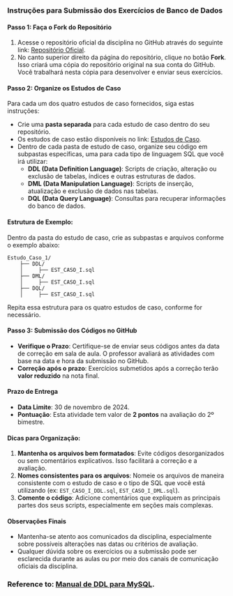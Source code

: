 ### Instruções para Submissão dos Exercícios de Banco de Dados

#### Passo 1: Faça o Fork do Repositório
1. Acesse o repositório oficial da disciplina no GitHub através do seguinte link: [Repositório Oficial](https://github.com/gnrochabr/CC1N_20242_BD/).
2. No canto superior direito da página do repositório, clique no botão **Fork**. Isso criará uma cópia do repositório original na sua conta do GitHub. Você trabalhará nesta cópia para desenvolver e enviar seus exercícios.

#### Passo 2: Organize os Estudos de Caso
Para cada um dos quatro estudos de caso fornecidos, siga estas instruções:
- Crie uma **pasta separada** para cada estudo de caso dentro do seu repositório.
- Os estudos de caso estão disponíveis no link: [Estudos de Caso](https://github.com/gnrochabr/Banco_Dados/tree/main/2024_2/Estudos%20de%20Caso).
- Dentro de cada pasta de estudo de caso, organize seu código em subpastas específicas, uma para cada tipo de linguagem SQL que você irá utilizar:
  - **DDL (Data Definition Language)**: Scripts de criação, alteração ou exclusão de tabelas, índices e outras estruturas de dados.
  - **DML (Data Manipulation Language)**: Scripts de inserção, atualização e exclusão de dados nas tabelas.
  - **DQL (Data Query Language)**: Consultas para recuperar informações do banco de dados.

#### Estrutura de Exemplo:
Dentro da pasta do estudo de caso, crie as subpastas e arquivos conforme o exemplo abaixo:

```
Estudo_Caso_1/
    ├── DDL/
    │     ├── EST_CASO_I.sql
    ├── DML/
    │     ├── EST_CASO_I.sql
    ├── DQL/
    │     ├── EST_CASO_I.sql
```

Repita essa estrutura para os quatro estudos de caso, conforme for necessário.

#### Passo 3: Submissão dos Códigos no GitHub
- **Verifique o Prazo**: Certifique-se de enviar seus códigos antes da data de correção em sala de aula. O professor avaliará as atividades com base na data e hora da submissão no GitHub.
- **Correção após o prazo**: Exercícios submetidos após a correção terão **valor reduzido** na nota final.

#### Prazo de Entrega
- **Data Limite**: 30 de novembro de 2024.
- **Pontuação**: Esta atividade tem valor de **2 pontos** na avaliação do 2º bimestre. 

#### Dicas para Organização:
1. **Mantenha os arquivos bem formatados**: Evite códigos desorganizados ou sem comentários explicativos. Isso facilitará a correção e a avaliação.
2. **Nomes consistentes para os arquivos**: Nomeie os arquivos de maneira consistente com o estudo de caso e o tipo de SQL que você está utilizando (ex: `EST_CASO_I_DDL.sql`, `EST_CASO_I_DML.sql`).
3. **Comente o código**: Adicione comentários que expliquem as principais partes dos seus scripts, especialmente em seções mais complexas.

#### Observações Finais
- Mantenha-se atento aos comunicados da disciplina, especialmente sobre possíveis alterações nas datas ou critérios de avaliação.
- Qualquer dúvida sobre os exercícios ou a submissão pode ser esclarecida durante as aulas ou por meio dos canais de comunicação oficiais da disciplina.



### Reference to: [Manual de DDL para MySQL](https://github.com/gnrochabr/Banco_Dados/blob/d91d8242dfab916f61362c4f55dff427a74cdcf5/2024_2/CC1N/DDLs/Material%20de%20Consulta/DDL.md).
